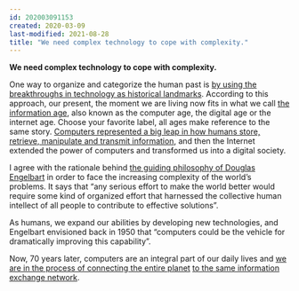```yaml
---
id: 202003091153
created: 2020-03-09
last-modified: 2021-08-28
title: "We need complex technology to cope with complexity."
---
```

**We need complex technology to cope with complexity.**

One way to organize and categorize the human past is [by using the breakthroughs in technology as historical landmarks](https://en.wikipedia.org/wiki/List_of_time_periods#Technology_periods). According to this approach, our present, the moment we are living now fits in what we call [the information age]([[202003091230]]), also known as the computer age, the digital age or the internet age. Choose your favorite label, all ages make reference to the same story. [Computers represented a big leap in how humans store, retrieve, manipulate and transmit information]([[202003091231]]), and then the Internet extended the power of computers and transformed us into a digital society.

I agree with the rationale behind [the guiding philosophy of Douglas Engelbart]([[202003091232]]) in order to face the increasing complexity of the world’s problems. It says that “any serious effort to make the world better would require some kind of organized effort that harnessed the collective human intellect of all people to contribute to effective solutions”.

As humans, we expand our abilities by developing new technologies, and Engelbart envisioned back in 1950 that “computers could be the vehicle for dramatically improving this capability”.

Now, 70 years later, computers are an integral part of our daily lives and [we are in the process of connecting the entire planet]([[202003091233]]) [to the same information exchange network]([[202003091234]]).
